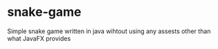 # snake-game

Simple snake game written in java wihtout using any assests other than what JavaFX provides
